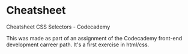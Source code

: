 # Cheatsheet
Cheatsheet CSS Selectors - Codecademy

This was made as part of an assignment of the Codecademy front-end development carreer path. It's a first exercise in html/css. 
